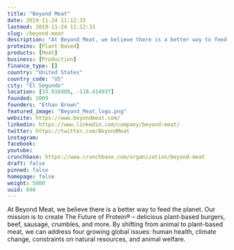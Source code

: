 ```yaml
---
title: "Beyond Meat"
date: 2019-11-24 11:12:33
lastmod: 2019-11-24 11:12:33
slug: /beyond-meat
description: "At Beyond Meat, we believe there is a better way to feed the planet. Our mission is to create The Future of Protein® – delicious plant-based burgers, beef, sausage, crumbles, and more. By shifting from animal to plant-based meat, we can address four growing global issues: human health, climate change, constraints on natural resources, and animal welfare."
proteins: [Plant-Based]
products: [Meat]
business: [Production]
finance_type: []
country: "United States"
country_code: "US"
city: "El Segundo"
location: [33.916989, -118.414937]
founded: 2009
founders: "Ethan Brown"
featured_image: "Beyond_Meat_logo.png"
website: https://www.beyondmeat.com/
linkedin: https://www.linkedin.com/company/beyond-meat/
twitter: https://twitter.com/BeyondMeat
instagram: 
facebook: 
youtube: 
crunchbase: https://www.crunchbase.com/organization/beyond-meat
draft: false
pinned: false
homepage: false
weight: 5000
uuid: 694
---
```

At Beyond Meat, we believe there is a better way to feed the planet. Our mission is to create The Future of Protein® – delicious plant-based burgers, beef, sausage, crumbles, and more. By shifting from animal to plant-based meat, we can address four growing global issues: human health, climate change, constraints on natural resources, and animal welfare.
